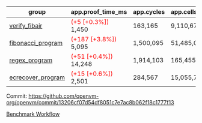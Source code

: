 | group | app.proof_time_ms | app.cycles | app.cells_used | leaf.proof_time_ms | leaf.cycles | leaf.cells_used |
| -- | -- | -- | -- | -- | -- | -- |
| [verify_fibair](https://github.com/openvm-org/openvm/blob/benchmark-results/benchmarks-pr/1349/verify_fibair-13206cf07d54df8051c7e7ac8b062f18c1777f13.md) |<span style='color: red'>(+5 [+0.3%])</span> 1,450 |  163,165 |  9,110,675 |- | - | - |
| [fibonacci_program](https://github.com/openvm-org/openvm/blob/benchmark-results/benchmarks-pr/1349/fibonacci-13206cf07d54df8051c7e7ac8b062f18c1777f13.md) |<span style='color: red'>(+187 [+3.8%])</span> 5,095 |  1,500,095 |  51,485,080 |<span style='color: red'>(+136 [+3.5%])</span> 4,010 |  649,587 |  34,732,989 |
| [regex_program](https://github.com/openvm-org/openvm/blob/benchmark-results/benchmarks-pr/1349/regex-13206cf07d54df8051c7e7ac8b062f18c1777f13.md) |<span style='color: red'>(+51 [+0.4%])</span> 14,248 |  1,914,103 |  165,455,373 |<span style='color: red'>(+344 [+2.1%])</span> 16,461 |  2,125,667 |  156,965,455 |
| [ecrecover_program](https://github.com/openvm-org/openvm/blob/benchmark-results/benchmarks-pr/1349/ecrecover-13206cf07d54df8051c7e7ac8b062f18c1777f13.md) |<span style='color: red'>(+15 [+0.6%])</span> 2,501 |  284,567 |  15,055,723 |<span style='color: red'>(+453 [+4.2%])</span> 11,320 |  1,635,481 |  118,416,580 |


Commit: https://github.com/openvm-org/openvm/commit/13206cf07d54df8051c7e7ac8b062f18c1777f13

[Benchmark Workflow](https://github.com/openvm-org/openvm/actions/runs/13213905159)
